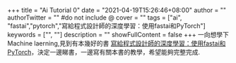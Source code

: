 +++
title = "Ai Tutorial 0"
date = "2021-04-19T15:26:46+08:00"
author = ""
authorTwitter = "" #do not include @
cover = ""
tags = ["ai", "fastai","pytorch","寫給程式設計師的深度學習：使用fastai和PyTorch"]
keywords = ["", ""]
description = ""
showFullContent = false
+++
一向想學下 Machine laerning,見到有本幾好的書 [寫給程式設計師的深度學習：使用fastai和PyTorch](https://www.books.com.tw/products/0010886129?sloc=main)，決定一邊睇書，一邊寫有關本書的教學，希望能夠完整完成.